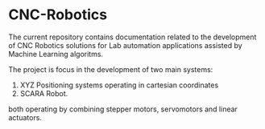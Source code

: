 # CNC-Robotics

The current repository contains documentation related to the development of CNC Robotics solutions for Lab automation applications assisted by Machine Learning algoritms.

The project is focus in the development of two main systems:

 1) XYZ Positioning systems operating in cartesian coordinates 
 2) SCARA Robot. 
 
both operating by combining stepper motors, servomotors and linear actuators. 

